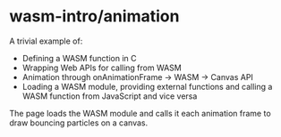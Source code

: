 # wasm-intro/animation

A trivial example of:

- Defining a WASM function in C
- Wrapping Web APIs for calling from WASM
- Animation through onAnimationFrame -> WASM -> Canvas API
- Loading a WASM module, providing external functions and calling a WASM function from JavaScript and vice versa

The page loads the WASM module and calls it each animation frame to draw bouncing particles on a canvas.


